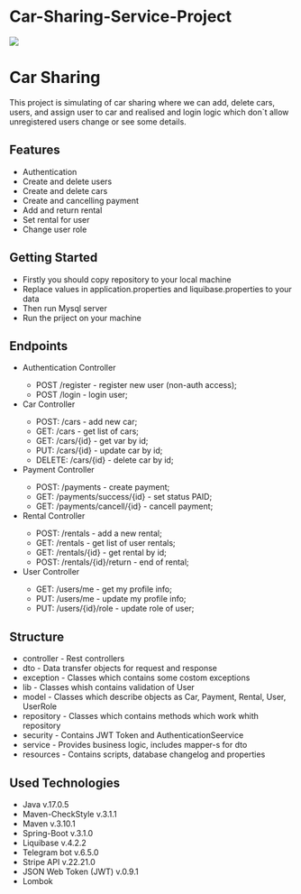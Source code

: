 # Car-Sharing-Service-Project
<img src="https://cdn.dribbble.com/users/508588/screenshots/14845034/media/18078f287ce75878d1858ab43d7607e2.jpg?compress=1&resize=400x300">
<h1>Car Sharing</h1>
This project is simulating of car sharing where we can add, delete cars, users, and assign user to 
car and realised and login logic which don`t allow unregistered users change or see some details.
<h2>Features</h2>
<ul>
<li>Authentication</li>
<li>Create and delete users</li>
<li>Create and delete cars</li>
<li>Create and cancelling payment</li>
<li>Add and return rental</li>
<li>Set rental for user</li>
<li>Change user role</li>
</ul>
<h2>Getting Started</h2>
<ul>
<li>Firstly you should copy repository to your local machine</li>
<li>Replace values in application.properties and liquibase.properties to your data</li>
<li>Then run Mysql server</li>
<li>Run the priject on your machine</li>
</ul>
<h2>Endpoints</h2>
<ul>
<li>Authentication Controller</li>
<ul>
<li>POST /register - register new user (non-auth access);</li>
<li>POST /login - login user;</li>
</ul>
<li>Car Controller</li>
<ul>
<li>POST: /cars - add new car;</li>
<li>GET: /cars - get list of cars;</li>
<li>GET: /cars/{id} - get var by id;</li>
<li>PUT: /cars/{id} - update car by id;</li>
<li>DELETE: /cars/{id} - delete car by id;</li>
</ul>
<li>Payment Controller</li>
<ul>
<li>POST: /payments - create payment;</li>
<li>GET: /payments/success/{id} - set status PAID;</li>
<li>GET: /payments/cancell/{id} - cancell payment;</li>
</ul>
<li>Rental Controller</li>
<ul>
<li>POST: /rentals - add a new rental;</li>
<li>GET: /rentals - get list of user rentals;</li>
<li>GET: /rentals/{id} - get rental by id;</li>
<li>POST: /rentals/{id}/return - end of rental;</li>
</ul>
<li>User Controller</li>
<ul>
<li>GET: /users/me - get my profile info;</li>
<li>PUT: /users/me - update my profile info;</li>
<li>PUT: /users/{id}/role - update role of user;</li>
</ul>
</ul>
<h2>Structure</h2>
<ul>
<li>controller - Rest controllers</li>
<li>dto - Data transfer objects for request and response</li>
<li>exception - Classes which contains some costom exceptions</li>
<li>lib - Classes whish contains validation of User</li>
<li>model - Classes which describe objects as Car, Payment, Rental, User, UserRole</li>
<li>repository - Classes which contains methods which work whith repository</li>
<li>security - Contains JWT Token and AuthenticationSeervice</li>
<li>service - Provides business logic, includes mapper-s for dto</li>
<li>resources - Contains scripts, database changelog and properties</li>
</ul>
<h2>Used Technologies</h2>
<ul>
<li>Java v.17.0.5</li>
<li>Maven-CheckStyle v.3.1.1</li>
<li>Maven v.3.10.1</li>
<li>Spring-Boot v.3.1.0</li>
<li>Liquibase v.4.2.2</li>
<li>Telegram bot v.6.5.0</li>
<li>Stripe API v.22.21.0</li>
<li>JSON Web Token (JWT) v.0.9.1</li>
<li>Lombok</li>
</ul>
